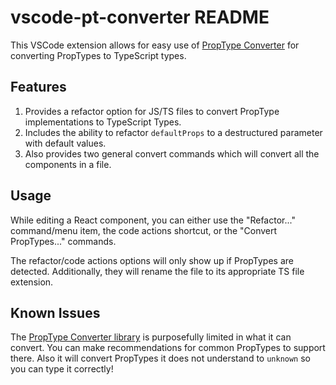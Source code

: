 # vscode-pt-converter README

This VSCode extension allows for easy use of [PropType Converter](https://github.com/robballou/proptype-converter) for converting PropTypes to TypeScript types.

## Features

1. Provides a refactor option for JS/TS files to convert PropType implementations to TypeScript Types.
1. Includes the ability to refactor `defaultProps` to a destructured parameter with default values.
1. Also provides two general convert commands which will convert all the components in a file.

## Usage

While editing a React component, you can either use the "Refactor..." command/menu item, the code actions shortcut, or the "Convert PropTypes..." commands.

The refactor/code actions options will only show up if PropTypes are detected. Additionally, they will rename the file to its appropriate TS file extension.

## Known Issues

The [PropType Converter library](https://github.com/robballou/proptype-converter) is purposefully limited in what it can convert. You can make recommendations
for common PropTypes to support there. Also it will convert PropTypes it does not understand to `unknown` so you can type it correctly!
